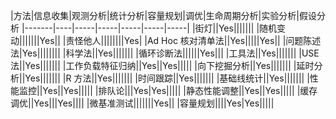 |方法|信息收集|观测分析|统计分析|容量规划|调优|生命周期分析|实验分析|假设分析
|-------|----|-----|-----|-----|-----|-----|
|街灯||Yes|||||||
|随机变动|||||||Yes||
|责怪他人||||||||Yes|
|Ad Hoc 核对清单法||Yes|||||Yes||
|问题陈述法|Yes||||||||
|科学法||Yes|||||||
|循环诊断法||||||Yes|||
|工具法||Yes|||||||
|USE法||Yes|||||||
|工作负载特征归纳||Yes||Yes|||||
|向下挖掘分析||Yes|||||||
|延时分析||Yes|||||||
|R 方法||Yes|||||||
|时间跟踪||Yes|||||||
|基础线统计||Yes|||||||
|性能监控||Yes||Yes|||||
|排队论|||Yes|Yes|||||
|静态性能调整||Yes||Yes|||||
|缓存调优||Yes|||Yes||||
|微基准测试|||||||Yes||
|容量规划||||Yes|Yes|||||
